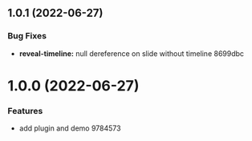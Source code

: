 ## 1.0.1 (2022-06-27)


### Bug Fixes

* **reveal-timeline:** null dereference on slide without timeline 8699dbc

# 1.0.0 (2022-06-27)


### Features

* add plugin and demo 9784573
